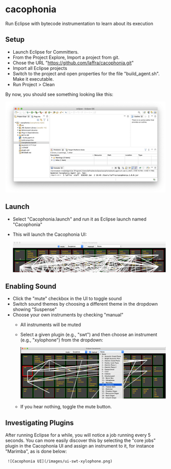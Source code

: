 # cacophonia
Run Eclipse with bytecode instrumentation to learn about its execution

## Setup

 - Launch Eclipse for Committers.
 - From the Project Explore, Import a project from git.
 - Chose the URL "https://github.com/laffra/cacophonia.git"
 - Import all Eclipse projects
 - Switch to the project and open properties for the file "build_agent.sh". Make it executable.
 - Run Project > Clean
 
By now, you should see something looking like this:

 ![Cacophonia UI](/images/project-clean.png)

## Launch

 - Select "Cacophonia.launch" and run it as Eclipse launch named "Cacophonia"
 - This will launch the Cacophonia UI:
 
   ![Cacophonia UI](/images/ui-launch.png)
 
 ## Enabling Sound
 
 - Click the "mute" checkbox in the UI to toggle sound
 - Switch sound themes by choosing a different theme in the dropdown showing "Suspense"
 - Choose your own instruments by checking "manual"
   - All instruments will be muted
   - Select a given plugin (e.g., "swt") and then choose an instrument (e.g., "xylophone") from the dropdown:

     ![Cacophonia UI](/images/ui-swt-xylophone.png)
 
   - If you hear nothing, toggle the mute button.
   
 ## Investigating Plugins
 
 After running Eclipse for a while, you will notice a job running every 5 seconds. You can more easily discover
 this by selecting the "core jobs" plugin in the Cacophonia UI and assign an instrument to it, for instance "Marimba", 
 as is done below:

     ![Cacophonia UI](/images/ui-swt-xylophone.png)

